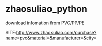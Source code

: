 # zhaosuliao_python
download infomation from PVC/PP/PE

SITE:http://www.zhaosuliao.com/purchase?name=pvc&material=&manufacturer=&city=

